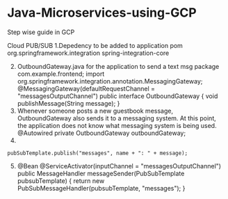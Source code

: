 # Java-Microservices-using-GCP
Step wise guide in GCP


Cloud PUB/SUB
1.Depedency to be added to application pom
<dependency>
            <groupId>org.springframework.integration</groupId>
            <artifactId>spring-integration-core</artifactId>
       </dependency>
       
 2. OutboundGateway.java for the application to send a text msg
package com.example.frontend;
import org.springframework.integration.annotation.MessagingGateway;
@MessagingGateway(defaultRequestChannel = "messagesOutputChannel")
public interface OutboundGateway {
        void publishMessage(String message);
}
3. Whenever someone posts a new guestbook message, OutboundGateway also sends it to a messaging system. At this point, the application does not know what messaging system is being used.
    @Autowired
    private OutboundGateway outboundGateway;
4. 

    pubSubTemplate.publish("messages", name + ": " + message);

5. @Bean
    @ServiceActivator(inputChannel = "messagesOutputChannel")
    public MessageHandler messageSender(PubSubTemplate pubsubTemplate) {
        return new PubSubMessageHandler(pubsubTemplate, "messages");
    }
